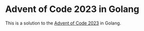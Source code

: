 # Advent of Code 2023 in Golang
This is a solution to the [Advent of Code 2023](https://adventofcode.com/2023) in Golang.